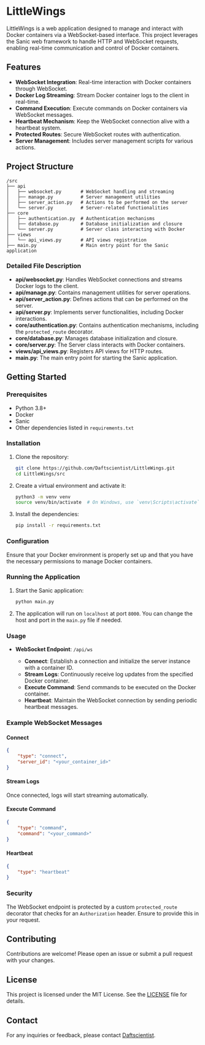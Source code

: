 # LittleWings

LittleWings is a web application designed to manage and interact with Docker containers via a WebSocket-based interface. This project leverages the Sanic web framework to handle HTTP and WebSocket requests, enabling real-time communication and control of Docker containers.

## Features

- **WebSocket Integration**: Real-time interaction with Docker containers through WebSocket.
- **Docker Log Streaming**: Stream Docker container logs to the client in real-time.
- **Command Execution**: Execute commands on Docker containers via WebSocket messages.
- **Heartbeat Mechanism**: Keep the WebSocket connection alive with a heartbeat system.
- **Protected Routes**: Secure WebSocket routes with authentication.
- **Server Management**: Includes server management scripts for various actions.

## Project Structure

```
/src
├── api
│   ├── websocket.py       # WebSocket handling and streaming
│   ├── manage.py          # Server management utilities
│   ├── server_action.py   # Actions to be performed on the server
│   └── server.py          # Server-related functionalities
├── core
│   ├── authentication.py  # Authentication mechanisms
│   ├── database.py        # Database initialization and closure
│   └── server.py          # Server class interacting with Docker
├── views
│   └── api_views.py       # API views registration
├── main.py                # Main entry point for the Sanic application
```

### Detailed File Description

- **api/websocket.py**: Handles WebSocket connections and streams Docker logs to the client.
- **api/manage.py**: Contains management utilities for server operations.
- **api/server_action.py**: Defines actions that can be performed on the server.
- **api/server.py**: Implements server functionalities, including Docker interactions.
- **core/authentication.py**: Contains authentication mechanisms, including the `protected_route` decorator.
- **core/database.py**: Manages database initialization and closure.
- **core/server.py**: The Server class interacts with Docker containers.
- **views/api_views.py**: Registers API views for HTTP routes.
- **main.py**: The main entry point for starting the Sanic application.

## Getting Started

### Prerequisites

- Python 3.8+
- Docker
- Sanic
- Other dependencies listed in `requirements.txt`

### Installation

1. Clone the repository:

    ```bash
    git clone https://github.com/Daftscientist/LittleWings.git
    cd LittleWings/src
    ```

2. Create a virtual environment and activate it:

    ```bash
    python3 -m venv venv
    source venv/bin/activate  # On Windows, use `venv\Scripts\activate`
    ```

3. Install the dependencies:

    ```bash
    pip install -r requirements.txt
    ```

### Configuration

Ensure that your Docker environment is properly set up and that you have the necessary permissions to manage Docker containers.

### Running the Application

1. Start the Sanic application:

    ```bash
    python main.py
    ```

2. The application will run on `localhost` at port `8000`. You can change the host and port in the `main.py` file if needed.

### Usage

- **WebSocket Endpoint**: `/api/ws`

    - **Connect**: Establish a connection and initialize the server instance with a container ID.
    - **Stream Logs**: Continuously receive log updates from the specified Docker container.
    - **Execute Command**: Send commands to be executed on the Docker container.
    - **Heartbeat**: Maintain the WebSocket connection by sending periodic heartbeat messages.

### Example WebSocket Messages

#### Connect

```json
{
    "type": "connect",
    "server_id": "<your_container_id>"
}
```

#### Stream Logs

Once connected, logs will start streaming automatically.

#### Execute Command

```json
{
    "type": "command",
    "command": "<your_command>"
}
```

#### Heartbeat

```json
{
    "type": "heartbeat"
}
```

### Security

The WebSocket endpoint is protected by a custom `protected_route` decorator that checks for an `Authorization` header. Ensure to provide this in your request.

## Contributing

Contributions are welcome! Please open an issue or submit a pull request with your changes.

## License

This project is licensed under the MIT License. See the [LICENSE](../LICENSE) file for details.

## Contact

For any inquiries or feedback, please contact [Daftscientist](https://github.com/Daftscientist).
